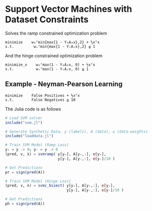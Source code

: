 # Support Vector Machines with Dataset Constraints

Solves the ramp constrained optimization problem
```
minimize    w₀ᵀmin{max{1 - Y₀A₀x},2} + ½xᵀx
s.t.         wᵢᵀmin{max{1 - YᵢAᵢx},2} ≦ 1
```

And the hinge constrained optimization problem
```
minimize_x    w₀ᵀmax(1 - Y₀A₀x, 0) + ½xᵀx
s.t.          wᵢᵀmax(1 - YᵢAᵢx, 0) ≦ 1
```

## Example - Neyman-Pearson Learning

```
minimize    False Positives + ½xᵀx
s.t.        False Negatives ≦ 10
```

The Julia code is as follows

```julia
# Load SVM solver
include("svm.jl")

# Generate Synthetic Data, y (labels), A (data), w (data-weights)
include("loaddata.jl")

# Train SVM Model (Ramp Loss)
y₊ = y .> 0; y₋ = y .< 0
(pred, v, λ) = svmramp( y[y₊], A[y₊,:], e[y₊],    
                        y[y₋], A[y₋,:], e[y₋]/10 )

# Get Predictions
pr = sign(pred(A))

# Train SVM Model (Hinge Loss)
(pred, v, λ) = svmc_bisect( y[y₊], A[y₊,:], e[y₊],    
                            y[y₋], A[y₋,:], e[y₋]/10 )

# Get Predictions
ph = sign(pred(A))
```

